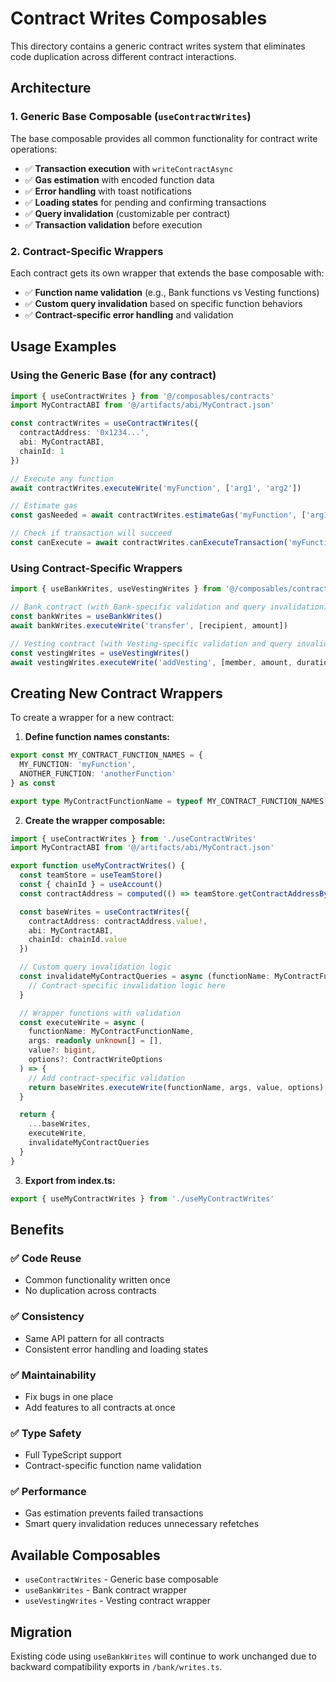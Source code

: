 # Contract Writes Composables

This directory contains a generic contract writes system that eliminates code duplication across different contract interactions.

## Architecture

### 1. Generic Base Composable (`useContractWrites`)

The base composable provides all common functionality for contract write operations:

- ✅ **Transaction execution** with `writeContractAsync`
- ✅ **Gas estimation** with encoded function data
- ✅ **Error handling** with toast notifications
- ✅ **Loading states** for pending and confirming transactions
- ✅ **Query invalidation** (customizable per contract)
- ✅ **Transaction validation** before execution

### 2. Contract-Specific Wrappers

Each contract gets its own wrapper that extends the base composable with:

- ✅ **Function name validation** (e.g., Bank functions vs Vesting functions)
- ✅ **Custom query invalidation** based on specific function behaviors
- ✅ **Contract-specific error handling** and validation

## Usage Examples

### Using the Generic Base (for any contract)

```typescript
import { useContractWrites } from '@/composables/contracts'
import MyContractABI from '@/artifacts/abi/MyContract.json'

const contractWrites = useContractWrites({
  contractAddress: '0x1234...', 
  abi: MyContractABI,
  chainId: 1
})

// Execute any function
await contractWrites.executeWrite('myFunction', ['arg1', 'arg2'])

// Estimate gas
const gasNeeded = await contractWrites.estimateGas('myFunction', ['arg1', 'arg2'])

// Check if transaction will succeed
const canExecute = await contractWrites.canExecuteTransaction('myFunction', ['arg1', 'arg2'])
```

### Using Contract-Specific Wrappers

```typescript
import { useBankWrites, useVestingWrites } from '@/composables/contracts'

// Bank contract (with Bank-specific validation and query invalidation)
const bankWrites = useBankWrites()
await bankWrites.executeWrite('transfer', [recipient, amount])

// Vesting contract (with Vesting-specific validation and query invalidation)
const vestingWrites = useVestingWrites()
await vestingWrites.executeWrite('addVesting', [member, amount, duration])
```

## Creating New Contract Wrappers

To create a wrapper for a new contract:

1. **Define function names constants:**

```typescript
export const MY_CONTRACT_FUNCTION_NAMES = {
  MY_FUNCTION: 'myFunction',
  ANOTHER_FUNCTION: 'anotherFunction'
} as const

export type MyContractFunctionName = typeof MY_CONTRACT_FUNCTION_NAMES[keyof typeof MY_CONTRACT_FUNCTION_NAMES]
```

2. **Create the wrapper composable:**

```typescript
import { useContractWrites } from './useContractWrites'
import MyContractABI from '@/artifacts/abi/MyContract.json'

export function useMyContractWrites() {
  const teamStore = useTeamStore()
  const { chainId } = useAccount()
  const contractAddress = computed(() => teamStore.getContractAddressByType('MyContract'))

  const baseWrites = useContractWrites({
    contractAddress: contractAddress.value!,
    abi: MyContractABI,
    chainId: chainId.value
  })

  // Custom query invalidation logic
  const invalidateMyContractQueries = async (functionName: MyContractFunctionName) => {
    // Contract-specific invalidation logic here
  }

  // Wrapper functions with validation
  const executeWrite = async (
    functionName: MyContractFunctionName,
    args: readonly unknown[] = [],
    value?: bigint,
    options?: ContractWriteOptions
  ) => {
    // Add contract-specific validation
    return baseWrites.executeWrite(functionName, args, value, options)
  }

  return {
    ...baseWrites,
    executeWrite,
    invalidateMyContractQueries
  }
}
```

3. **Export from index.ts:**

```typescript
export { useMyContractWrites } from './useMyContractWrites'
```

## Benefits

### ✅ **Code Reuse**

- Common functionality written once
- No duplication across contracts

### ✅ **Consistency**

- Same API pattern for all contracts
- Consistent error handling and loading states

### ✅ **Maintainability**

- Fix bugs in one place
- Add features to all contracts at once

### ✅ **Type Safety**

- Full TypeScript support
- Contract-specific function name validation

### ✅ **Performance**

- Gas estimation prevents failed transactions
- Smart query invalidation reduces unnecessary refetches

## Available Composables

- `useContractWrites` - Generic base composable
- `useBankWrites` - Bank contract wrapper  
- `useVestingWrites` - Vesting contract wrapper

## Migration

Existing code using `useBankWrites` will continue to work unchanged due to backward compatibility exports in `/bank/writes.ts`.
